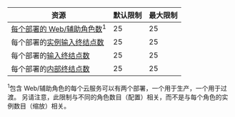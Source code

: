 | 资源 | 默认限制 | 最大限制 |
| --- | --- | --- |
| [每个部署的 Web/辅助角色数](../articles/cloud-services/cloud-services-choose-me.md)<sup>1</sup> |25 |25 |
| 每个部署的[实例输入终结点数](http://msdn.microsoft.com/library/gg557552.aspx#InstanceInputEndpoint) |25 |25 |
| 每个部署的[输入终结点数](http://msdn.microsoft.com/library/gg557552.aspx#InputEndpoint) |25 |25 |
| 每个部署的[内部终结点数](http://msdn.microsoft.com/library/gg557552.aspx#InternalEndpoint) |25 |25 |

<sup>1</sup>包含 Web/辅助角色的每个云服务可以有两个部署，一个用于生产，一个用于过渡。 另请注意，此限制与不同的角色数目（配置）相关，而不是与每个角色的实例数目（缩放）相关。



<!--HONumber=Nov16_HO3-->


